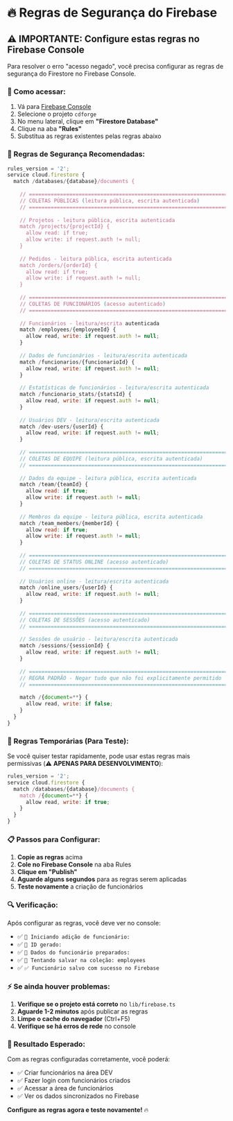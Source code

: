 # 🔥 Regras de Segurança do Firebase

## ⚠️ IMPORTANTE: Configure estas regras no Firebase Console

Para resolver o erro "acesso negado", você precisa configurar as regras de segurança do Firestore no Firebase Console.

### 📍 Como acessar:
1. Vá para [Firebase Console](https://console.firebase.google.com)
2. Selecione o projeto `cdforge`
3. No menu lateral, clique em **"Firestore Database"**
4. Clique na aba **"Rules"**
5. Substitua as regras existentes pelas regras abaixo

### 🔐 Regras de Segurança Recomendadas:

```javascript
rules_version = '2';
service cloud.firestore {
  match /databases/{database}/documents {
    
    // ============================================================================
    // COLETAS PÚBLICAS (leitura pública, escrita autenticada)
    // ============================================================================
    
    // Projetos - leitura pública, escrita autenticada
    match /projects/{projectId} {
      allow read: if true;
      allow write: if request.auth != null;
    }
    
    // Pedidos - leitura pública, escrita autenticada
    match /orders/{orderId} {
      allow read: if true;
      allow write: if request.auth != null;
    }
    
    // ============================================================================
    // COLETAS DE FUNCIONÁRIOS (acesso autenticado)
    // ============================================================================
    
    // Funcionários - leitura/escrita autenticada
    match /employees/{employeeId} {
      allow read, write: if request.auth != null;
    }
    
    // Dados de funcionários - leitura/escrita autenticada
    match /funcionarios/{funcionarioId} {
      allow read, write: if request.auth != null;
    }
    
    // Estatísticas de funcionários - leitura/escrita autenticada
    match /funcionario_stats/{statsId} {
      allow read, write: if request.auth != null;
    }
    
    // Usuários DEV - leitura/escrita autenticada
    match /dev-users/{userId} {
      allow read, write: if request.auth != null;
    }
    
    // ============================================================================
    // COLETAS DE EQUIPE (leitura pública, escrita autenticada)
    // ============================================================================
    
    // Dados da equipe - leitura pública, escrita autenticada
    match /team/{teamId} {
      allow read: if true;
      allow write: if request.auth != null;
    }
    
    // Membros da equipe - leitura pública, escrita autenticada
    match /team_members/{memberId} {
      allow read: if true;
      allow write: if request.auth != null;
    }
    
    // ============================================================================
    // COLETAS DE STATUS ONLINE (acesso autenticado)
    // ============================================================================
    
    // Usuários online - leitura/escrita autenticada
    match /online_users/{userId} {
      allow read, write: if request.auth != null;
    }
    
    // ============================================================================
    // COLETAS DE SESSÕES (acesso autenticado)
    // ============================================================================
    
    // Sessões de usuário - leitura/escrita autenticada
    match /sessions/{sessionId} {
      allow read, write: if request.auth != null;
    }
    
    // ============================================================================
    // REGRA PADRÃO - Negar tudo que não foi explicitamente permitido
    // ============================================================================
    
    match /{document=**} {
      allow read, write: if false;
    }
  }
}
```

### 🚀 Regras Temporárias (Para Teste):

Se você quiser testar rapidamente, pode usar estas regras mais permissivas (⚠️ **APENAS PARA DESENVOLVIMENTO**):

```javascript
rules_version = '2';
service cloud.firestore {
  match /databases/{database}/documents {
    match /{document=**} {
      allow read, write: if true;
    }
  }
}
```

### 📋 Passos para Configurar:

1. **Copie as regras** acima
2. **Cole no Firebase Console** na aba Rules
3. **Clique em "Publish"**
4. **Aguarde alguns segundos** para as regras serem aplicadas
5. **Teste novamente** a criação de funcionários

### 🔍 Verificação:

Após configurar as regras, você deve ver no console:
- ✅ `🔄 Iniciando adição de funcionário:`
- ✅ `🔄 ID gerado:`
- ✅ `🔄 Dados do funcionário preparados:`
- ✅ `🔄 Tentando salvar na coleção: employees`
- ✅ `✅ Funcionário salvo com sucesso no Firebase`

### ⚡ Se ainda houver problemas:

1. **Verifique se o projeto está correto** no `lib/firebase.ts`
2. **Aguarde 1-2 minutos** após publicar as regras
3. **Limpe o cache do navegador** (Ctrl+F5)
4. **Verifique se há erros de rede** no console

### 🎯 Resultado Esperado:

Com as regras configuradas corretamente, você poderá:
- ✅ Criar funcionários na área DEV
- ✅ Fazer login com funcionários criados
- ✅ Acessar a área de funcionários
- ✅ Ver os dados sincronizados no Firebase

**Configure as regras agora e teste novamente!** 🔥








